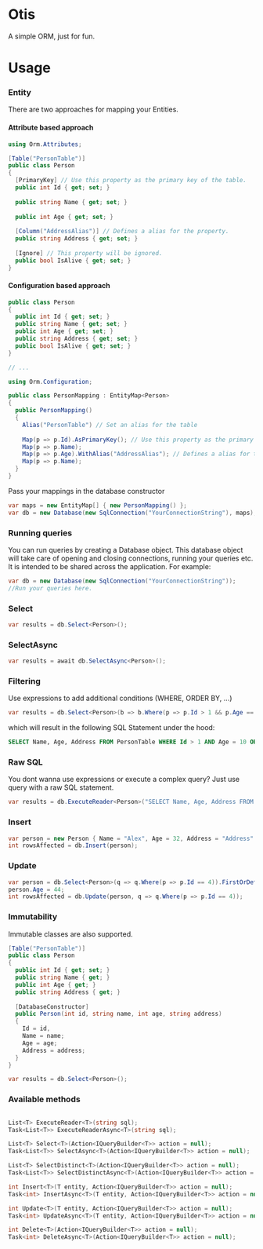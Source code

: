 # Otis
A simple ORM, just for fun.

# Usage
### Entity
There are two approaches for mapping your Entities.
#### Attribute based approach
```csharp
using Orm.Attributes;

[Table("PersonTable")]
public class Person
{
  [PrimaryKey] // Use this property as the primary key of the table.
  public int Id { get; set; }
  
  public string Name { get; set; }
  
  public int Age { get; set; }
 
  [Column("AddressAlias")] // Defines a alias for the property.
  public string Address { get; set; }
  
  [Ignore] // This property will be ignored.
  public bool IsAlive { get; set; }
}
```
#### Configuration based approach
```csharp
public class Person
{
  public int Id { get; set; }
  public string Name { get; set; }
  public int Age { get; set; }
  public string Address { get; set; }
  public bool IsAlive { get; set; }
}

// ...

using Orm.Configuration;

public class PersonMapping : EntityMap<Person> 
{
  public PersonMapping() 
  {
    Alias("PersonTable") // Set an alias for the table
    
    Map(p => p.Id).AsPrimaryKey(); // Use this property as the primary key.
    Map(p => p.Name);
    Map(p => p.Age).WithAlias("AddressAlias"); // Defines a alias for this property.
    Map(p => p.Name);
  }
}
```
Pass your mappings in the database constructor
```csharp
var maps = new EntityMap[] { new PersonMapping() };
var db = new Database(new SqlConnection("YourConnectionString"), maps);
```

### Running queries
You can run queries by creating a Database object.
This database object will take care of opening and closing connections, running your queries etc.
It is intended to be shared across the application.
For example:
```csharp
var db = new Database(new SqlConnection("YourConnectionString"));
//Run your queries here.
```
### Select
```csharp
var results = db.Select<Person>();
```
### SelectAsync
```csharp
var results = await db.SelectAsync<Person>();
```
### Filtering
Use expressions to add additional conditions (WHERE, ORDER BY, ...)
```csharp
var results = db.Select<Person>(b => b.Where(p => p.Id > 1 && p.Age == 10).OrderBy(a => a.Id));
```
which will result in the following SQL Statement under the hood:
```sql
SELECT Name, Age, Address FROM PersonTable WHERE Id > 1 AND Age = 10 ORDER BY Id ASC
```

### Raw SQL
You dont wanna use expressions or execute a complex query?
Just use query with a raw SQL statement.
```csharp
var results = db.ExecuteReader<Person>("SELECT Name, Age, Address FROM PersonTable WHERE Id > 1");
```

### Insert
```csharp
var person = new Person { Name = "Alex", Age = 32, Address = "Address" };
int rowsAffected = db.Insert(person);
```

### Update
```csharp
var person = db.Select<Person>(q => q.Where(p => p.Id == 4)).FirstOrDefault();
person.Age = 44;
int rowsAffected = db.Update(person, q => q.Where(p => p.Id == 4));
```

### Immutability
Immutable classes are also supported.
```csharp
[Table("PersonTable")]
public class Person
{
  public int Id { get; set; }
  public string Name { get; }
  public int Age { get; }
  public string Address { get; }
  
  [DatabaseConstructor]
  public Person(int id, string name, int age, string address)
  {
    Id = id,
    Name = name;
    Age = age;
    Address = address;
  }
}

var results = db.Select<Person>();
```
### Available methods
```csharp

List<T> ExecuteReader<T>(string sql);
Task<List<T>> ExecuteReaderAsync<T>(string sql);

List<T> Select<T>(Action<IQueryBuilder<T>> action = null);
Task<List<T>> SelectAsync<T>(Action<IQueryBuilder<T>> action = null);

List<T> SelectDistinct<T>(Action<IQueryBuilder<T>> action = null);
Task<List<T>> SelectDistinctAsync<T>(Action<IQueryBuilder<T>> action = null);

int Insert<T>(T entity, Action<IQueryBuilder<T>> action = null);
Task<int> InsertAsync<T>(T entity, Action<IQueryBuilder<T>> action = null);

int Update<T>(T entity, Action<IQueryBuilder<T>> action = null);
Task<int> UpdateAsync<T>(T entity, Action<IQueryBuilder<T>> action = null);

int Delete<T>(Action<IQueryBuilder<T>> action = null);
Task<int> DeleteAsync<T>(Action<IQueryBuilder<T>> action = null);

```
